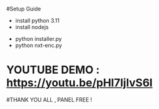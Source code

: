 #Setup Guide

- install python 3.11
- install nodejs
+ python installer.py
+ python nxt-enc.py

# YOUTUBE DEMO : https://youtu.be/pHl7IjlvS6I

#THANK YOU ALL , PANEL FREE !
